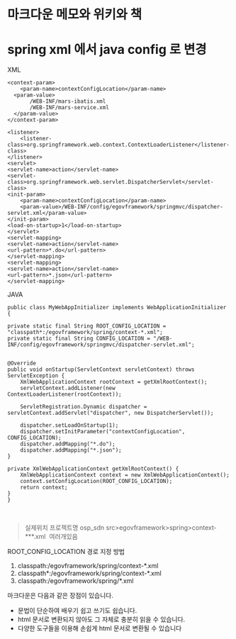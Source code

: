 <h1> 마크다운 메모와 위키와 책 </h1>

<h1> spring xml 에서 java config 로 변경 </h1>


<p>XML</p>

    <context-param>
        <param-name>contextConfigLocation</param-name>
      <param-value>
           /WEB-INF/mars-ibatis.xml 
           /WEB-INF/mars-service.xml 
      </param-value>
    </context-param>

    <listener>
        <listener-class>org.springframework.web.context.ContextLoaderListener</listener-class>
    </listener>
    <servlet>
	<servlet-name>action</servlet-name>
	<servlet-class>org.springframework.web.servlet.DispatcherServlet</servlet-class>
	<init-param>
		<param-name>contextConfigLocation</param-name>
		<param-value>/WEB-INF/config/egovframework/springmvc/dispatcher-servlet.xml</param-value>
	</init-param>
	<load-on-startup>1</load-on-startup>
    </servlet>
    <servlet-mapping>
	<servlet-name>action</servlet-name>
	<url-pattern>*.do</url-pattern>
    </servlet-mapping>
    <servlet-mapping>
	<servlet-name>action</servlet-name>
	<url-pattern>*.json</url-pattern>
    </servlet-mapping>

<p>JAVA</p>

    public class MyWebAppInitializer implements WebApplicationInitializer {

	private static final String ROOT_CONFIG_LOCATION = "classpath*:/egovframework/spring/context-*.xml";
	private static final String CONFIG_LOCATION = "/WEB-INF/config/egovframework/springmvc/dispatcher-servlet.xml";
	
	
	@Override
	public void onStartup(ServletContext servletContext) throws ServletException {
		XmlWebApplicationContext rootContext = getXmlRootContext();
		servletContext.addListener(new ContextLoaderListener(rootContext));
		
		ServletRegistration.Dynamic dispatcher = servletContext.addServlet("dispatcher", new DispatcherServlet());
       
		dispatcher.setLoadOnStartup(1);
		dispatcher.setInitParameter("contextConfigLocation", CONFIG_LOCATION);
		dispatcher.addMapping("*.do");
		dispatcher.addMapping("*.json");
	}
	
	private XmlWebApplicationContext getXmlRootContext() {
		XmlWebApplicationContext context = new XmlWebApplicationContext();
		context.setConfigLocation(ROOT_CONFIG_LOCATION);
		return context;
	}
    }
    
> 실제위치
> 프로젝트명 osp_sdn
> src>egovframework>spring>context-***.xml  여러개있음

<p>ROOT_CONFIG_LOCATION 경로 지정 방법</p>

1. classpath:/egovframework/spring/context-*.xml
2. classpath*:/egovframework/spring/context-*.xml
3. classpath:/egovframework/spring/*.xml

<p> 마크다운은 다음과 같은 장점이 있습니다.</p>
<ul>
	<li> 문법이 단순하여 배우기 쉽고 쓰기도 쉽습니다. </li>
    <li> html 문서로 변환되지 않아도 그 자체로 충분히 읽을 수 있습니다. </li>
    <li> 다양한 도구들을 이용해 손쉽게 html 문서로 변환될 수 있습니다 </li>
</ul>




